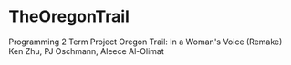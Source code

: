 # TheOregonTrail
Programming 2 Term Project
Oregon Trail: In a Woman's Voice (Remake)
Ken Zhu, PJ Oschmann, Aleece Al-Olimat
